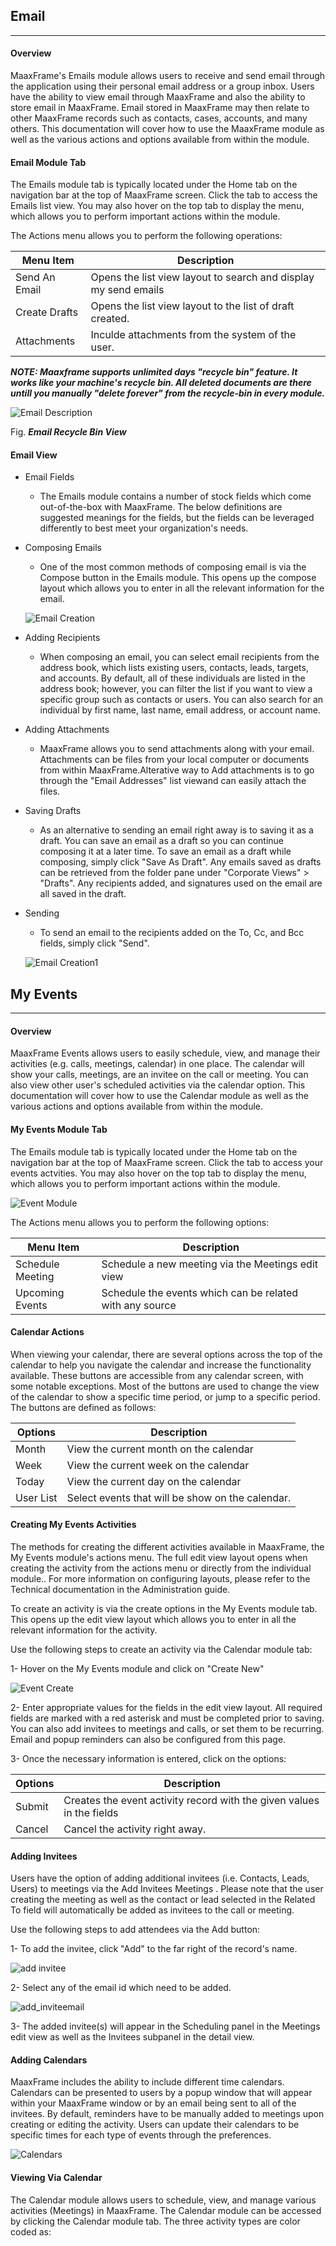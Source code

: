 ## Email

---

#### Overview

MaaxFrame's Emails module allows users to receive and send email through the application using their personal email address or a group inbox. Users have the ability to view email through MaaxFrame and also the ability to store email in MaaxFrame. Email stored in MaaxFrame may then relate to other MaaxFrame records such as contacts, cases, accounts, and many others. This documentation will cover how to use the MaaxFrame module as well as the various actions and options available from within the module.


#### Email Module Tab

The Emails module tab is typically located under the Home tab on the navigation bar at the top of MaaxFrame screen. Click the tab to access the Emails list view. You may also hover on the top tab to display the menu, which allows you to perform important actions within the module.

The Actions menu allows you to perform the following operations:

Menu Item | Description
---|---
Send An Email | Opens the list view layout to search and display my send emails
Create Drafts | Opens the list view layout to the list of draft created.
Attachments | Inculde attachments from the system of the user.

***NOTE:  Maaxframe supports unlimited days "recycle bin" feature.  It works like your machine's recycle bin. All deleted documents are there untill you manually "delete forever" from the recycle-bin in every module.***

![Email Description](/img/email3.PNG)

Fig. ***Email Recycle Bin View*** 

#### Email View

- Email Fields

   - The Emails module contains a number of stock fields which come out-of-the-box with MaaxFrame. The below definitions are suggested meanings for the fields, but the fields can be leveraged differently to best meet your organization's needs.

- Composing Emails

   - One of the most common methods of composing email is via the Compose button in the Emails module. This opens up the compose layout which allows you to enter in all the relevant information for the email.

   ![Email Creation](/img/email1.PNG)

- Adding Recipients

  - When composing an email, you can select email recipients from the address book, which lists existing users, contacts, leads, targets, and accounts. By default, all of these individuals are listed in the address book; however, you can filter the list if you want to view a specific group such as contacts or users. You can also search for an individual by first name, last name, email address, or account name.

- Adding Attachments

  - MaaxFrame allows you to send attachments along with your email. Attachments can be files from your local computer or documents from within MaaxFrame.Alterative way to Add attachments is to go through the "Email Addresses" list viewand can easily attach the files.

- Saving Drafts

  - As an alternative to sending an email right away is to saving it as a draft. You can save an email as a draft so you can continue composing it at a later time. To save an email as a draft while composing, simply click "Save As Draft". 
  Any emails saved as drafts can be retrieved from the folder pane under "Corporate Views" > "Drafts". Any recipients added, and signatures used on the email are all saved in the draft.

- Sending

  - To send an email to the recipients added on the To, Cc, and Bcc fields, simply click "Send".

  ![Email Creation1](/img/email2.PNG)
 
## My Events

---

#### Overview
MaaxFrame Events allows users to easily schedule, view, and manage their activities (e.g. calls, meetings, calendar) in one place. The calendar will show your calls, meetings, are an invitee on the call or meeting. You can also view other user's scheduled activities via the calendar option. This documentation will cover how to use the Calendar module as well as the various actions and options available from within the module.

#### My Events Module Tab

The Emails module tab is typically located under the Home tab on the navigation bar at the top of MaaxFrame screen. Click the tab to access your events actvities. You may also hover on the top tab to display the menu, which allows you to perform important actions within the module.

![Event Module](/img/home_events)

The Actions menu allows you to perform the following options:

Menu Item | Description
---|---
Schedule Meeting | Schedule a new meeting via the Meetings edit view
Upcoming Events | Schedule the events which can be related with any source

#### Calendar Actions

When viewing your calendar, there are several options across the top of the calendar to help you navigate the calendar and increase the functionality available. These buttons are accessible from any calendar screen, with some notable exceptions. Most of the buttons are used to change the view of the calendar to show a specific time period, or jump to a specific period. The buttons are defined as follows:

Options | Description
---|---
Month | View the current month on the calendar
Week |  View the current week on the calendar
Today | View the current day on the calendar
User List | Select events that will be show on the calendar.

#### Creating My Events Activities

The methods for creating the different activities available in MaaxFrame, the My Events module's actions menu. The full edit view layout opens when creating the activity from the actions menu or directly from the individual module.. For more information on configuring layouts, please refer to the Technical documentation in the Administration guide.

To create an activity is via the create options in the My Events module tab. This opens up the edit view layout which allows you to enter in all the relevant information for the activity.

Use the following steps to create an activity via the Calendar module tab:

1- Hover on the My Events module and click on "Create New"

![Event Create](/img/event_create.png)

2- Enter appropriate values for the fields in the edit view layout. All required fields are marked with a red asterisk and must be completed prior to saving. You can also add invitees to meetings and calls, or set them to be recurring. Email and popup reminders can also be configured from this page.

3- Once the necessary information is entered, click on the options:

Options | Description
---|---
Submit | Creates the event activity record with the given values in the fields
Cancel | Cancel the activity right away.

#### Adding Invitees

Users have the option of adding additional invitees (i.e. Contacts, Leads, Users) to meetings via the Add Invitees Meetings . Please note that the user creating the  meeting as well as the contact or lead selected in the Related To field will automatically be added as invitees to the call or meeting. 

Use the following steps to add attendees via the Add button:

1- To add the invitee, click "Add" to the far right of the record's name.

![add invitee](/img/add_invite.png)

2- Select any of the email id which need to be added.

![add_inviteemail](/img/email_invitee.png)

3- The added invitee(s) will appear in the Scheduling panel in the Meetings edit view as well as the Invitees subpanel in the detail view.

#### Adding Calendars

MaaxFrame includes the ability to include different time calendars. Calendars can be presented to users by a popup window that will appear within your MaaxFrame window or by an email being sent to all of the invitees. By default, reminders have to be manually added to meetings upon creating or editing the activity. Users can update their calendars to be specific times for each type of events through the preferences.

![Calendars](/img/calendar_type)

#### Viewing Via Calendar

The Calendar module allows users to schedule, view, and manage various activities (Meetings) in MaaxFrame. The Calendar module can be accessed by clicking the Calendar module tab. The three activity types are color coded as:







